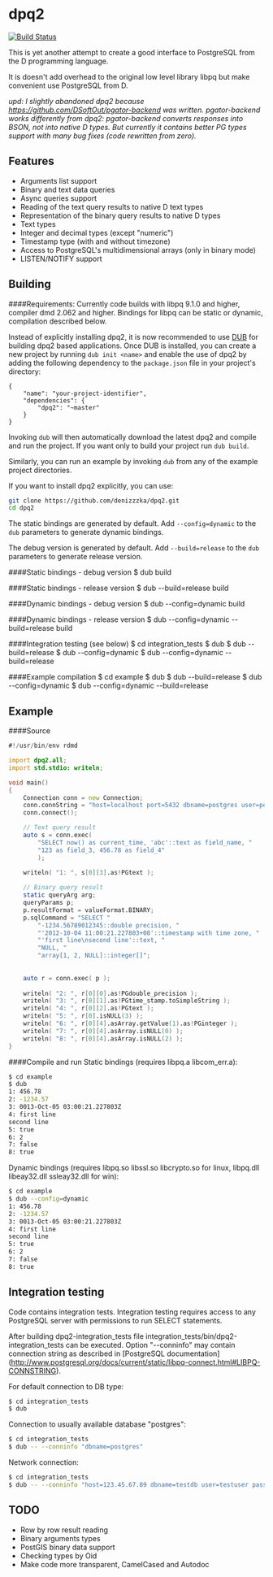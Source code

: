 dpq2
====
[![Build Status](https://travis-ci.org/denizzzka/dpq2.svg?branch=master)](https://travis-ci.org/denizzzka/dpq2)

This is yet another attempt to create a good interface to PostgreSQL from the 
D programming language.

It is doesn't add overhead to the original low level library libpq but
make convenient use PostgreSQL from D.

_upd: I slightly abandoned dpq2 because https://github.com/DSoftOut/pgator-backend was written. pgator-backend works differently from dpq2: pgator-backend converts responses into BSON, not into native D types. But currently it contains better PG types support with many bug fixes (code rewritten from zero)._


Features
--------

* Arguments list support
* Binary and text data queries
* Async queries support
* Reading of the text query results to native D text types
* Representation of the binary query results to native D types
 * Text types
 * Integer and decimal types (except "numeric")
 * Timestamp type (with and without timezone)
* Access to PostgreSQL's multidimensional arrays (only in binary mode)
* LISTEN/NOTIFY support

Building
--------

####Requirements:
Currently code builds with libpq 9.1.0 and higher, compiler dmd 2.062 and higher.
Bindings for libpq can be static or dynamic, compilation described below.

Instead of explicitly installing dpq2, it is now recommended to use 
[DUB](https://github.com/rejectedsoftware/dub) for building dpq2 based
applications. Once DUB is installed, you can create a new project by running
`dub init <name>` and enable the use of dpq2 by adding the following
dependency to the `package.json` file in your project's directory:

    {
        "name": "your-project-identifier",
        "dependencies": {
            "dpq2": "~master"
        }
    }

Invoking `dub` will then automatically download the latest dpq2 and compile
and run the project.
If you want only to build your project run `dub build`.

Similarly, you can run an example by invoking `dub` from any of the
example project directories.

If you want to install dpq2 explicitly, you can use:

```sh
git clone https://github.com/denizzzka/dpq2.git
cd dpq2
```

The static bindings are generated by default. Add `--config=dynamic`
to the `dub` parameters to generate dynamic bindings.

The debug version is generated by default. Add `--build=release`
to the `dub` parameters to generate release version.

####Static bindings - debug version
    $ dub build

####Static bindings - release version
    $ dub --build=release build

####Dynamic bindings - debug version
    $ dub --config=dynamic build

####Dynamic bindings - release version
    $ dub --config=dynamic --build=release build

####Integration testing (see below)
    $ cd integration_tests
    $ dub
    $ dub --build=release
    $ dub --config=dynamic
    $ dub --config=dynamic --build=release

####Example compilation
    $ cd example
    $ dub
    $ dub --build=release
    $ dub --config=dynamic
    $ dub --config=dynamic --build=release

Example
-------
####Source
```D
#!/usr/bin/env rdmd

import dpq2.all;
import std.stdio: writeln;

void main()
{
    Connection conn = new Connection;
    conn.connString = "host=localhost port=5432 dbname=postgres user=postgres password=******";
    conn.connect();

    // Text query result
    auto s = conn.exec(
        "SELECT now() as current_time, 'abc'::text as field_name, "
        "123 as field_3, 456.78 as field_4"
        );
        
    writeln( "1: ", s[0][3].as!PGtext );

    // Binary query result
    static queryArg arg;
    queryParams p;
    p.resultFormat = valueFormat.BINARY;
    p.sqlCommand = "SELECT "
        "-1234.56789012345::double precision, "
        "'2012-10-04 11:00:21.227803+08'::timestamp with time zone, "
        "'first line\nsecond line'::text, "
        "NULL, "
        "array[1, 2, NULL]::integer[]";
    
    
    auto r = conn.exec( p );    
 
    writeln( "2: ", r[0][0].as!PGdouble_precision );
    writeln( "3: ", r[0][1].as!PGtime_stamp.toSimpleString );
    writeln( "4: ", r[0][2].as!PGtext );
    writeln( "5: ", r[0].isNULL(3) );
    writeln( "6: ", r[0][4].asArray.getValue(1).as!PGinteger );
    writeln( "7: ", r[0][4].asArray.isNULL(0) );
    writeln( "8: ", r[0][4].asArray.isNULL(2) );
}

```
####Compile and run
Static bindings (requires libpq.a libcom_err.a):
```sh
$ cd example
$ dub
1: 456.78
2: -1234.57
3: 0013-Oct-05 03:00:21.227803Z
4: first line
second line
5: true
6: 2
7: false
8: true
```
Dynamic bindings (requires libpq.so libssl.so libcrypto.so for linux, libpq.dll libeay32.dll ssleay32.dll for win):
```sh
$ cd example
$ dub --config=dynamic
1: 456.78
2: -1234.57
3: 0013-Oct-05 03:00:21.227803Z
4: first line
second line
5: true
6: 2
7: false
8: true
```

Integration testing
----------

Code contains integration tests. Integration testing requires access to any PostgreSQL server with
permissions to run SELECT statements.

After building dpq2-integration_tests file integration_tests/bin/dpq2-integration_tests can be executed.
Option "--conninfo" may contain connection string as described in [PostgreSQL documentation]
(http://www.postgresql.org/docs/current/static/libpq-connect.html#LIBPQ-CONNSTRING).

For default connection to DB type:

```sh
$ cd integration_tests
$ dub
```
Connection to usually available database "postgres":
```sh
$ cd integration_tests
$ dub -- --conninfo "dbname=postgres"
```
Network connection:
```sh
$ cd integration_tests
$ dub -- --conninfo "host=123.45.67.89 dbname=testdb user=testuser password=123123"
```

TODO
----

* Row by row result reading
* Binary arguments types
* PostGIS binary data support
* Checking types by Oid
* Make code more transparent, CamelCased and Autodoc
